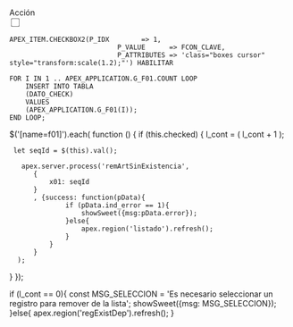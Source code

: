 <br>Acción<br/><input type="checkbox" class="boxes cursor" style="transform:scale(1.2);" onclick="javascript:$f_CheckAll(this, this.checked, $('[name=f01]'));">

```
APEX_ITEM.CHECKBOX2(P_IDX        => 1,
                           P_VALUE      => FCON_CLAVE,
                           P_ATTRIBUTES => 'class="boxes cursor" style="transform:scale(1.2);"') HABILITAR
```

```
FOR I IN 1 .. APEX_APPLICATION.G_F01.COUNT LOOP
    INSERT INTO TABLA
    (DATO_CHECK)
    VALUES
    (APEX_APPLICATION.G_F01(I));
END LOOP;
```

$('[name=f01]').each( function () {
   if (this.checked) {
     l_cont = ( l_cont + 1 );
       
     let seqId = $(this).val();
       
       apex.server.process('remArtSinExistencia',
          {
              x01: seqId
          }
          , {success: function(pData){
                  if (pData.ind_error == 1){
                      showSweet({msg:pData.error});
                  }else{ 
                      apex.region('listado').refresh();
                  }
              }
          }
      );
   }
});

if (l_cont == 0){
    const MSG_SELECCION = 'Es necesario seleccionar un registro para remover de la lista';
    showSweet({msg: MSG_SELECCION});
}else{
    apex.region('regExistDep').refresh();
}
